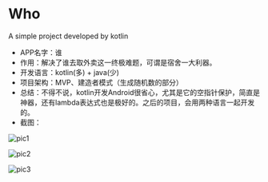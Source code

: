 # Who
A simple project developed by kotlin

* APP名字：谁
* 作用：解决了谁去取外卖这一终极难题，可谓是宿舍一大利器。
* 开发语言：kotlin(多) + java(少)
* 项目架构：MVP、建造者模式（生成随机数的部分）
* 总结：不得不说，kotlin开发Android很省心，尤其是它的空指针保护，简直是神器，还有lambda表达式也是极好的。之后的项目，会用两种语言一起开发的。
* 截图：

![pic1](http://ww4.sinaimg.cn/mw1024/005TG3l2jw1f8e3l1ek7zj30u01hcwh7.jpg)

![pic2](http://ww4.sinaimg.cn/mw1024/005TG3l2jw1f8e3l5hx9hj30u01hcdib.jpg)

![pic3](http://ww2.sinaimg.cn/mw1024/005TG3l2jw1f8e3l901nhj30u01hc40z.jpg)
